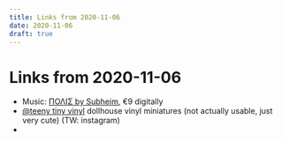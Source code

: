 ```yaml
---
title: Links from 2020-11-06
date: 2020-11-06
draft: true
---
```


# Links from 2020-11-06

- Music: [ΠΟΛΙΣ by Subheim](https://subheim.bandcamp.com/album/-), €9 digitally
- [@teeny tiny vinyl](https://www.instagram.com/teeny_tiny_vinyl/) dollhouse vinyl miniatures (not actually usable, just very cute) (TW: instagram)
- 